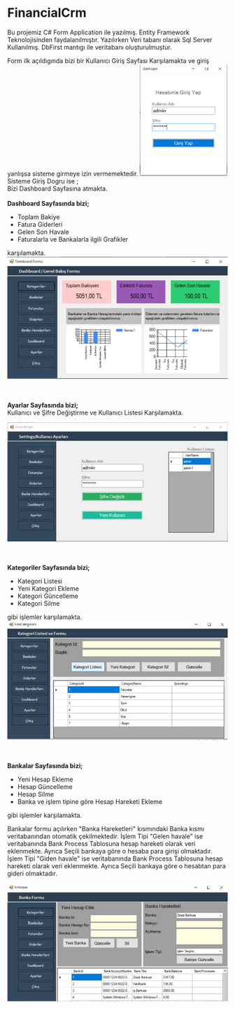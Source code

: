 # FinancialCrm
Bu projemiz C# Form Application ile yazılmış. Entity Framework Teknolojisinden faydalanılmıştır. Yazılırken Veri tabanı olarak Sql Server Kullanılmış. DbFirst mantıgı ile veritabanı oluşturulmuştur.

Form ilk açıldıgında bizi bir Kullanıcı Giriş Sayfası Karşılamakta ve giriş yanlışsa sisteme girmeye izin vermemektedir.
<img src="user.JPG" width="200px;" Height="auto;">
<br>
Sisteme Giriş Dogru ise ;
<br>
Bizi Dashboard Sayfasına atmakta. 
<br><br>
<b>Dashboard Sayfasında bizi;</b>
<br>
<ul>
  <li>Toplam Bakiye</li>
  <li>Fatura Giderleri</li>
  <li>Gelen Son Havale</li>
  <li>Faturalarla ve Bankalarla ilgili Grafikler</li>
</ul>
karşılamakta.

<img src="dashboard.JPG" width="600px;" Height="auto;">


<br><br>
<b>Ayarlar Sayfasında bizi;</b>
<br>Kullanıcı ve Şifre Değiştirme ve Kullanıcı Listesi Karşılamakta.

<img src="settings.JPG" width="600px;" Height="auto;">



<br><br>
<b>Kategoriler Sayfasında bizi;</b>
<ul>
  <li>Kategori Listesi</li>
  <li>Yeni Kategori Ekleme</li>
  <li>Kategori Güncelleme</li>
  <li>Kategori Silme</li>
</ul>
 gibi işlemler karşılamakta.

<img src="kategoriler.JPG" width="600px;" Height="auto;">



<br><br>
<b>Bankalar Sayfasında bizi;</b>
<ul>
  <li>Yeni Hesap Ekleme</li>
  <li>Hesap Güncelleme</li>
  <li>Hesap Silme</li>
  <li>Banka ve işlem tipine göre Hesap Hareketi Ekleme</li>
</ul>
 gibi işlemler karşılamakta.


Bankalar formu açılırken "Banka Hareketleri" kısmındaki Banka kısmı veritabanından otomatik çekilmektedir.
İşlem Tipi "Gelen havale" ise veritabanında Bank Process Tablosuna hesap hareketi olarak veri eklenmekte. Ayrıca Seçili bankaya göre o hesaba para girişi olmaktadır.
İşlem Tipi "Giden havale" ise veritabanında Bank Process Tablosuna hesap hareketi olarak veri eklenmekte. Ayrıca Seçili bankaya göre o hesabtan para gideri olmaktadır.

<img src="bankavehareketekleme.JPG" width="600px;" Height="auto;">





